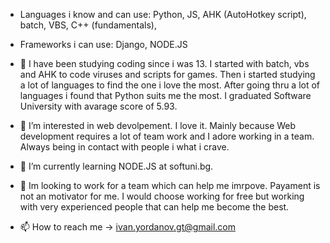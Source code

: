- Languages i know and can use: Python, JS, AHK (AutoHotkey script), batch, VBS, C++ (fundamentals), 
- Frameworks i can use: Django, NODE.JS

- 👋 I have been studying coding since i was 13. I started with batch, vbs and AHK to code viruses and scripts for games. Then i started studying a lot of languages to find the one i love the most. After going thru a lot of languages i found that Python suits me the most. I graduated Software University with avarage score of 5.93.

- 👀 I’m interested in web devolpement. I love it. Mainly because Web development requires a lot of team work and I adore working in a team. Always being in contact with people i what i crave.
- 🌱 I’m currently learning NODE.JS at softuni.bg.  
- 💞️ Im looking to work for a team which can help me imrpove. Payament is not an motivator for me. I would choose working for free but working with very experienced people that can help me become the best.
- 📫 How to reach me -> ivan.yordanov.gt@gmail.com
